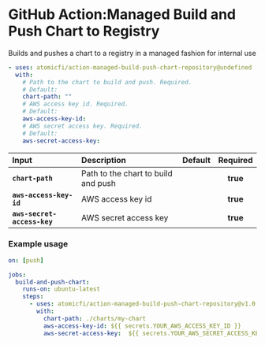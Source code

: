 <!-- start title -->

# GitHub Action:Managed Build and Push Chart to Registry

<!-- end title -->
<!-- start description -->

Builds and pushes a chart to a registry in a managed fashion for internal use

<!-- end description -->
<!-- start contents -->
<!-- end contents -->
<!-- start usage -->

```yaml
- uses: atomicfi/action-managed-build-push-chart-repository@undefined
  with:
    # Path to the chart to build and push. Required.
    # Default:
    chart-path: ""
    # AWS access key id. Required.
    # Default:
    aws-access-key-id:
    # AWS secret access key. Required.
    # Default:
    aws-secret-access-key:
```

<!-- end usage -->
<!-- start inputs -->

| **Input**                   | **Description**                     | **Default** | **Required** |
| :-------------------------- | :---------------------------------- | :---------: | :----------: |
| **`chart-path`**            | Path to the chart to build and push |             |   **true**   |
| **`aws-access-key-id`**     | AWS access key id                   |             |   **true**   |
| **`aws-secret-access-key`** | AWS secret access key               |             |   **true**   |

<!-- end inputs -->
<!-- start outputs -->
<!-- end outputs -->
<!-- start examples -->

### Example usage

```yaml
on: [push]

jobs:
  build-and-push-chart:
    runs-on: ubuntu-latest
    steps:
      - uses: atomicfi/action-managed-build-push-chart-repository@v1.0.0
        with:
          chart-path: ./charts/my-chart
          aws-access-key-id: ${{ secrets.YOUR_AWS_ACCESS_KEY_ID }}
          aws-secret-access-key:  ${{ secrets.YOUR_AWS_SECRET_ACCESS_KEY }}
```

<!-- end examples -->